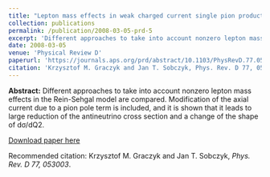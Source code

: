 ```yaml
---
title: "Lepton mass effects in weak charged current single pion production"
collection: publications
permalink: /publication/2008-03-05-prd-5
excerpt: 'Different approaches to take into account nonzero lepton mass effects in the Rein-Sehgal model are compared. Modification of the axial current due to a pion pole term is included, and it is shown that it leads to large reduction of the antineutrino cross section and a change of the shape of dσ/dQ2.'
date: 2008-03-05
venue: 'Physical Review D'
paperurl: 'https://journals.aps.org/prd/abstract/10.1103/PhysRevD.77.053003'
citation: 'Krzysztof M. Graczyk and Jan T. Sobczyk, Phys. Rev. D 77, 053003 (2008)'
---
```

__Abstract:__ Different approaches to take into account nonzero lepton mass effects in the Rein-Sehgal model are compared. Modification of the axial current due to a pion pole term is included, and it is shown that it leads to large reduction of the antineutrino cross section and a change of the shape of dσ/dQ2. 

[Download paper here](https://journals.aps.org/prd/pdf/10.1103/PhysRevD.77.053003)

Recommended citation: Krzysztof M. Graczyk and Jan T. Sobczyk, <i>Phys. Rev. D 77, 053003</i>.

